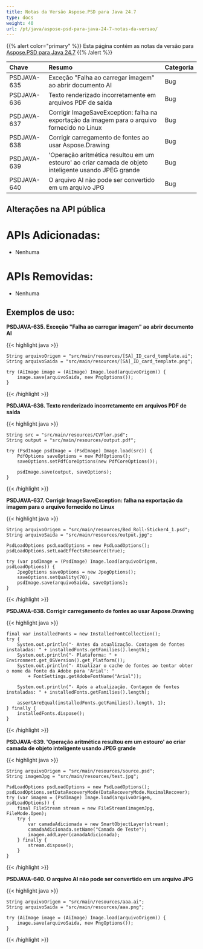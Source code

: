 ```yaml
---
title: Notas da Versão Aspose.PSD para Java 24.7
type: docs
weight: 40
url: /pt/java/aspose-psd-para-java-24-7-notas-da-versao/
---
```


{{% alert color="primary" %}} Esta página contém as notas da versão para [Aspose.PSD para Java 24.7](https://downloads.aspose.com/psd/java/new-releases/aspose.psd-for-java-24.7/) {{% /alert %}}

| **Chave**   | **Resumo**                                                                                       | **Categoria** |
|:------------|:-------------------------------------------------------------------------------------------------|:-------------|
| PSDJAVA-635 | Exceção "Falha ao carregar imagem" ao abrir documento AI                                          | Bug          |
| PSDJAVA-636 | Texto renderizado incorretamente em arquivos PDF de saída                                         | Bug          |
| PSDJAVA-637 | Corrigir ImageSaveException: falha na exportação da imagem para o arquivo fornecido no Linux     | Bug          |
| PSDJAVA-638 | Corrigir carregamento de fontes ao usar Aspose.Drawing                                             | Bug          |
| PSDJAVA-639 | 'Operação aritmética resultou em um estouro' ao criar camada de objeto inteligente usando JPEG grande | Bug       |
| PSDJAVA-640 | O arquivo AI não pode ser convertido em um arquivo JPG                                           | Bug          |


## **Alterações na API pública**
# **APIs Adicionadas:**

- Nenhuma

# **APIs Removidas:**

- Nenhuma 

## **Exemplos de uso:**

**PSDJAVA-635. Exceção "Falha ao carregar imagem" ao abrir documento AI**

{{< highlight java >}}

    String arquivoOrigem = "src/main/resources/[SA]_ID_card_template.ai";
    String arquivoSaida = "src/main/resources/[SA]_ID_card_template.png";

    try (AiImage image = (AiImage) Image.load(arquivoOrigem)) {
        image.save(arquivoSaida, new PngOptions());
    }

{{< /highlight >}}

**PSDJAVA-636. Texto renderizado incorretamente em arquivos PDF de saída**

{{< highlight java >}}

    String src = "src/main/resources/CVFlor.psd";
    String output = "src/main/resources/output.pdf";

    try (PsdImage psdImage = (PsdImage) Image.load(src)) {
        PdfOptions saveOptions = new PdfOptions();
        saveOptions.setPdfCoreOptions(new PdfCoreOptions());

        psdImage.save(output, saveOptions);
    }

{{< /highlight >}}

**PSDJAVA-637. Corrigir ImageSaveException: falha na exportação da imagem para o arquivo fornecido no Linux**

{{< highlight java >}}

    String arquivoOrigem = "src/main/resources/Bed_Roll-Sticker4_1.psd";
    String arquivoSaida = "src/main/resources/output.jpg";

    PsdLoadOptions psdLoadOptions = new PsdLoadOptions();
    psdLoadOptions.setLoadEffectsResource(true);

    try (var psdImage = (PsdImage) Image.load(arquivoOrigem, psdLoadOptions)) {
        JpegOptions saveOptions = new JpegOptions();
        saveOptions.setQuality(70);
        psdImage.save(arquivoSaida, saveOptions);
    }

{{< /highlight >}}

**PSDJAVA-638. Corrigir carregamento de fontes ao usar Aspose.Drawing**

{{< highlight java >}}

    final var installedFonts = new InstalledFontCollection();
    try {
        System.out.println("- Antes da atualização. Contagem de fontes instaladas: " + installedFonts.getFamilies().length);
        System.out.println("- Plataforma: " + Environment.get_OSVersion().get_Platform());
        System.out.println("- Atualizar o cache de fontes ao tentar obter o nome da fonte da Adobe para 'Arial': "
            + FontSettings.getAdobeFontName("Arial"));

        System.out.println("- Após a atualização. Contagem de fontes instaladas: " + installedFonts.getFamilies().length);

        assertAreEqual(installedFonts.getFamilies().length, 1);
    } finally {
        installedFonts.dispose();
    }

{{< /highlight >}}

**PSDJAVA-639. 'Operação aritmética resultou em um estouro' ao criar camada de objeto inteligente usando JPEG grande**

{{< highlight java >}}

    String arquivoOrigem = "src/main/resources/source.psd";
    String imagemJpg = "src/main/resources/test.jpg";

    PsdLoadOptions psdLoadOptions = new PsdLoadOptions();
    psdLoadOptions.setDataRecoveryMode(DataRecoveryMode.MaximalRecover);
    try (var imagem = (PsdImage) Image.load(arquivoOrigem, psdLoadOptions)) {
        final FileStream stream = new FileStream(imagemJpg, FileMode.Open);
        try {
            var camadaAdicionada = new SmartObjectLayer(stream);
            camadaAdicionada.setName("Camada de Teste");
            imagem.addLayer(camadaAdicionada);
        } finally {
            stream.dispose();
        }
    }

{{< /highlight >}}

**PSDJAVA-640. O arquivo AI não pode ser convertido em um arquivo JPG**

{{< highlight java >}}

    String arquivoOrigem = "src/main/resources/aaa.ai";
    String arquivoSaida = "src/main/resources/aaa.png";

    try (AiImage image = (AiImage) Image.load(arquivoOrigem)) {
        image.save(arquivoSaida, new PngOptions());
    }

{{< /highlight >}}
